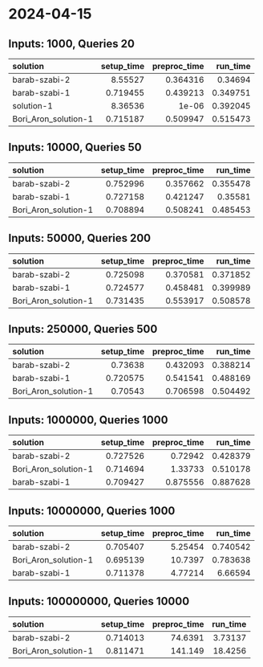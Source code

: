 # 2024-04-15

## Inputs: 1000, Queries 20

| solution             |   setup_time |   preproc_time |   run_time |
|:---------------------|-------------:|---------------:|-----------:|
| barab-szabi-2        |     8.55527  |       0.364316 |   0.34694  |
| barab-szabi-1        |     0.719455 |       0.439213 |   0.349751 |
| solution-1           |     8.36536  |       1e-06    |   0.392045 |
| Bori_Aron_solution-1 |     0.715187 |       0.509947 |   0.515473 |

## Inputs: 10000, Queries 50

| solution             |   setup_time |   preproc_time |   run_time |
|:---------------------|-------------:|---------------:|-----------:|
| barab-szabi-2        |     0.752996 |       0.357662 |   0.355478 |
| barab-szabi-1        |     0.727158 |       0.421247 |   0.35581  |
| Bori_Aron_solution-1 |     0.708894 |       0.508241 |   0.485453 |

## Inputs: 50000, Queries 200

| solution             |   setup_time |   preproc_time |   run_time |
|:---------------------|-------------:|---------------:|-----------:|
| barab-szabi-2        |     0.725098 |       0.370581 |   0.371852 |
| barab-szabi-1        |     0.724577 |       0.458481 |   0.399989 |
| Bori_Aron_solution-1 |     0.731435 |       0.553917 |   0.508578 |

## Inputs: 250000, Queries 500

| solution             |   setup_time |   preproc_time |   run_time |
|:---------------------|-------------:|---------------:|-----------:|
| barab-szabi-2        |     0.73638  |       0.432093 |   0.388214 |
| barab-szabi-1        |     0.720575 |       0.541541 |   0.488169 |
| Bori_Aron_solution-1 |     0.70543  |       0.706598 |   0.504492 |

## Inputs: 1000000, Queries 1000

| solution             |   setup_time |   preproc_time |   run_time |
|:---------------------|-------------:|---------------:|-----------:|
| barab-szabi-2        |     0.727526 |       0.72942  |   0.428379 |
| Bori_Aron_solution-1 |     0.714694 |       1.33733  |   0.510178 |
| barab-szabi-1        |     0.709427 |       0.875556 |   0.887628 |

## Inputs: 10000000, Queries 1000

| solution             |   setup_time |   preproc_time |   run_time |
|:---------------------|-------------:|---------------:|-----------:|
| barab-szabi-2        |     0.705407 |        5.25454 |   0.740542 |
| Bori_Aron_solution-1 |     0.695139 |       10.7397  |   0.783638 |
| barab-szabi-1        |     0.711378 |        4.77214 |   6.66594  |

## Inputs: 100000000, Queries 10000

| solution             |   setup_time |   preproc_time |   run_time |
|:---------------------|-------------:|---------------:|-----------:|
| barab-szabi-2        |     0.714013 |        74.6391 |    3.73137 |
| Bori_Aron_solution-1 |     0.811471 |       141.149  |   18.4256  |